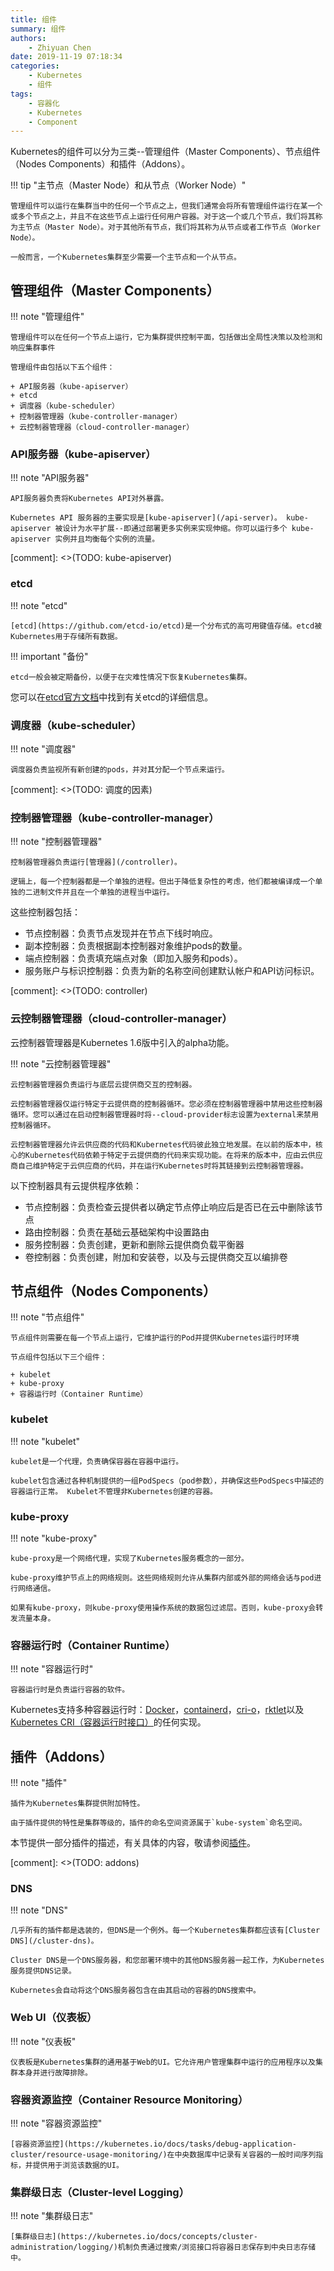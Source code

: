```yaml
---
title: 组件
summary: 组件
authors:
    - Zhiyuan Chen
date: 2019-11-19 07:18:34
categories:
    - Kubernetes
    - 组件
tags:
    - 容器化
    - Kubernetes
    - Component
---
```


Kubernetes的组件可以分为三类--管理组件（Master Components）、节点组件（Nodes Components）和插件（Addons）。

!!! tip "主节点（Master Node）和从节点（Worker Node）"

    管理组件可以运行在集群当中的任何一个节点之上，但我们通常会将所有管理组件运行在某一个或多个节点之上，并且不在这些节点上运行任何用户容器。对于这一个或几个节点，我们将其称为主节点（Master Node）。对于其他所有节点，我们将其称为从节点或者工作节点（Worker Node）。

    一般而言，一个Kubernetes集群至少需要一个主节点和一个从节点。


## 管理组件（Master Components）

!!! note "管理组件"

    管理组件可以在任何一个节点上运行，它为集群提供控制平面，包括做出全局性决策以及检测和响应集群事件

    管理组件由包括以下五个组件：

    + API服务器（kube-apiserver）
    + etcd
    + 调度器（kube-scheduler）
    + 控制器管理器（kube-controller-manager）
    + 云控制器管理器（cloud-controller-manager）

### API服务器（kube-apiserver）

!!! note "API服务器"

    API服务器负责将Kubernetes API对外暴露。

    Kubernetes API 服务器的主要实现是[kube-apiserver](/api-server)。 kube-apiserver 被设计为水平扩展--即通过部署更多实例来实现伸缩。你可以运行多个 kube-apiserver 实例并且均衡每个实例的流量。

[comment]: <>(TODO: kube-apiserver)

### etcd

!!! note "etcd"

    [etcd](https://github.com/etcd-io/etcd)是一个分布式的高可用键值存储。etcd被Kubernetes用于存储所有数据。

!!! important "备份"

    etcd一般会被定期备份，以便于在灾难性情况下恢复Kubernetes集群。

您可以在[etcd官方文档](https://etcd.io/docs/)中找到有关etcd的详细信息。

### 调度器（kube-scheduler）

!!! note "调度器"

    调度器负责监视所有新创建的pods，并对其分配一个节点来运行。

[comment]: <>(TODO: 调度的因素)

### 控制器管理器（kube-controller-manager）

!!! note "控制器管理器"

    控制器管理器负责运行[管理器](/controller)。

    逻辑上，每一个控制器都是一个单独的进程。但出于降低复杂性的考虑，他们都被编译成一个单独的二进制文件并且在一个单独的进程当中运行。

这些控制器包括：

+ 节点控制器：负责节点发现并在节点下线时响应。
+ 副本控制器：负责根据副本控制器对象维护pods的数量。
+ 端点控制器：负责填充端点对象（即加入服务和pods）。
+ 服务账户与标识控制器：负责为新的名称空间创建默认帐户和API访问标识。

[comment]: <>(TODO: controller)

### 云控制器管理器（cloud-controller-manager）

云控制器管理器是Kubernetes 1.6版中引入的alpha功能。

!!! note "云控制器管理器"

    云控制器管理器负责运行与底层云提供商交互的控制器。

    云控制器管理器仅运行特定于云提供商的控制器循环。您必须在控制器管理器中禁用这些控制器循环。您可以通过在启动控制器管理器时将--cloud-provider标志设置为external来禁用控制器循环。

    云控制器管理器允许云供应商的代码和Kubernetes代码彼此独立地发展。在以前的版本中，核心的Kubernetes代码依赖于特定于云提供商的代码来实现功能。在将来的版本中，应由云供应商自己维护特定于云供应商的代码，并在运行Kubernetes时将其链接到云控制器管理器。

以下控制器具有云提供程序依赖：

+ 节点控制器：负责检查云提供者以确定节点停止响应后是否已在云中删除该节点
+ 路由控制器：负责在基础云基础架构中设置路由
+ 服务控制器：负责创建，更新和删除云提供商负载平衡器
+ 卷控制器：负责创建，附加和安装卷，以及与云提供商交互以编排卷

## 节点组件（Nodes Components）

!!! note "节点组件"

    节点组件则需要在每一个节点上运行，它维护运行的Pod并提供Kubernetes运行时环境

    节点组件包括以下三个组件：
    
    + kubelet
    + kube-proxy
    + 容器运行时（Container Runtime）

### kubelet

!!! note "kubelet"

    kubelet是一个代理，负责确保容器在容器中运行。

    kubelet包含通过各种机制提供的一组PodSpecs（pod参数），并确保这些PodSpecs中描述的容器运行正常。 Kubelet不管理非Kubernetes创建的容器。

### kube-proxy

!!! note "kube-proxy"

    kube-proxy是一个网络代理，实现了Kubernetes服务概念的一部分。

    kube-proxy维护节点上的网络规则。这些网络规则允许从集群内部或外部的网络会话与pod进行网络通信。

    如果有kube-proxy，则kube-proxy使用操作系统的数据包过滤层。否则，kube-proxy会转发流量本身。

### 容器运行时（Container Runtime）

!!! note "容器运行时"

    容器运行时是负责运行容器的软件。

Kubernetes支持多种容器运行时：[Docker](http://www.docker.com/)，[containerd](https://containerd.io/)，[cri-o](https://cri-o.io/)，[rktlet](https://github.com/kubernetes-incubator/rktlet)以及[Kubernetes CRI（容器运行时接口）](https://github.com/kubernetes/community/blob/master/contributors/devel/sig-node/container-runtime-interface.md)的任何实现。

## 插件（Addons）

!!! note "插件"

    插件为Kubernetes集群提供附加特性。

    由于插件提供的特性是集群等级的，插件的命名空间资源属于`kube-system`命名空间。

本节提供一部分插件的描述，有关具体的内容，敬请参阅[插件](addons)。

[comment]: <>(TODO: addons)

### DNS

!!! note "DNS"

    几乎所有的插件都是选装的，但DNS是一个例外。每一个Kubernetes集群都应该有[Cluster DNS](/cluster-dns)。

    Cluster DNS是一个DNS服务器，和您部署环境中的其他DNS服务器一起工作，为Kubernetes服务提供DNS记录。

    Kubernetes会自动将这个DNS服务器包含在由其启动的容器的DNS搜索中。

### Web UI（仪表板）

!!! note "仪表板"

    仪表板是Kubernetes集群的通用基于Web的UI。它允许用户管理集群中运行的应用程序以及集群本身并进行故障排除。

### 容器资源监控（Container Resource Monitoring）

!!! note "容器资源监控"

    [容器资源监控](https://kubernetes.io/docs/tasks/debug-application-cluster/resource-usage-monitoring/)在中央数据库中记录有关容器的一般时间序列指标，并提供用于浏览该数据的UI。

### 集群级日志（Cluster-level Logging）

!!! note "集群级日志"

    [集群级日志](https://kubernetes.io/docs/concepts/cluster-administration/logging/)机制负责通过搜索/浏览接口将容器日志保存到中央日志存储中。

